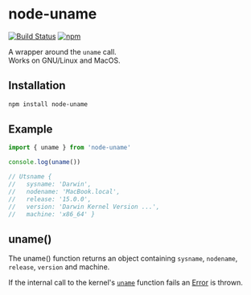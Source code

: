 # node-uname

[![Build Status](https://github.com/bash/node-uname/workflows/Build/badge.svg)](https://github.com/bash/node-uname/actions)
[![npm](https://img.shields.io/npm/v/node-uname)](https://www.npmjs.com/package/node-uname)

A wrapper around the `uname` call.  
Works on GNU/Linux and MacOS.

## Installation

```bash
npm install node-uname
```

## Example

```javascript
import { uname } from 'node-uname'

console.log(uname())

// Utsname {
//   sysname: 'Darwin',
//   nodename: 'MacBook.local',
//   release: '15.0.0',
//   version: 'Darwin Kernel Version ...',
//   machine: 'x86_64' }
```

## uname()
The uname() function returns an object containing `sysname`, `nodename`, `release`, `version` and machine.

If the internal call to the kernel's [`uname`](http://man7.org/linux/man-pages/man2/uname.2.html) function fails an [Error](https://nodejs.org/api/errors.html) is thrown.
